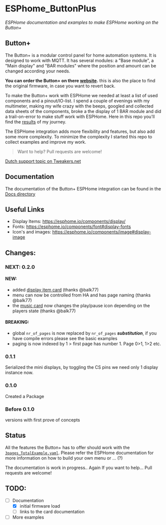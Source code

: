 # ESPhome_ButtonPlus

*ESPHome documentation and examples to make ESPHome working on the Button+*

## Button+

The Button+ is a modular control panel for home automation systems. It is designed to work with MQTT. It has several modules: a "Base module", a "Main display" and "BAR modules" where the position and amount can be changed according your needs. 

__You can order the Button+ on there [website](https://button.plus).__ this is also the place to find the original firmware, in case you want to revert back.

To make the Button+ work with ESPHome we needed at least a list of used components and a pinout/IO-list. I spend a couple of evenings with my multimeter, making my wife crazy with the beeps, googled and collected data sheets of the components, broke a the display of 1 BAR module and did a trail-on-error to make stuff work with ESPHome. Here in this repo you'll find the [results](./Components) of my journey. 
 
The ESPHome integration adds more flexibility and features, but also add some more complexity. To minimize the complexity I started this repo to collect examples and improve my work.

> Want to help? Pull requests are welcome!

[Dutch support topic on Tweakers.net](https://gathering.tweakers.net/forum/list_messages/2270086)
<!-- 
[English support topic on Home Assistant Community:](https://)
TODO
 -->

## Documentation

The documentation of the Button+ ESPHome integration can be found in the [Docs directory](./Docs/DOCS.md)

## Useful Links

* Display Items: https://esphome.io/components/display/
* Fonts: https://esphome.io/components/font#display-fonts
* Icon's and images: https://esphome.io/components/image#display-image
 
## Changes:

### NEXT: 0.2.0
#### NEW:
- added [display item card](./package/cards/display_item.md) (thanks @balk77)
- menu can now be controlled from HA and has page naming (thanks @balk77)
- the [music card](./package/cards/music.md) now changes the play/pause icon depending on the players state (thanks @balk77)

#### BREAKING:
- global `nr_of_pages` is now replaced by `nr_of_pages` ***substitution***, if you have compile errors please see the basic examples
- paging is now indexed by 1 > first page has number 1. Page 0>1, 1>2 etc.


### 0.1.1
Serialized the mini displays, by toggling the CS pins we need only 1 display instance now.

### 0.1.0
Created a Package

### Before 0.1.0
versions with first prove of concepts

## Status

All the features the Button+ has to offer should work with the [`3pages_TotalExample.yaml`](./Examples/3pages_TotalExample.yml). Please refer the ESPHome documentation for more information on how to build your own menu or ... (?)

The documentation is work in progress.. Again If you want to help... Pull requests are welcome!

## TODO:

- [ ] Documentation
	- [x] initial firmware load
	- [ ] links to the card documentation
- [ ] More examples
